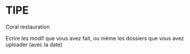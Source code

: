 # TIPE
Coral restauration

Ecrire les modif que vous avez fait, ou même les dossiers que vous avez uploader (avec la date)
